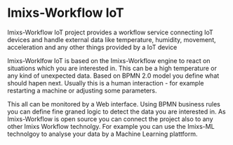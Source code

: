 # Imixs-Workflow IoT

Imixs-Workflow IoT project provides a workflow service connecting IoT devices and handle external data like temperature, humidity, movement, acceleration and any other things provided by a IoT device

Imixs-Worklfow IoT is based on the Imixs-Workflow engine to react on situations which you are interested in. This can be a high temperature or any kind of unexpected data. Based on BPMN 2.0 model you define what should hapen next. Usually this is a human interaction - for example restarting a machine or adjusting some parameters. 

This all can be monitored by a Web interface. Using BPMN business rules you can define fine graned logic to detect the data you are interested in. As Imixs-Workflow is open source you can connect the project also to any other Imixs Workflow technolgy. For example you can use the Imixs-ML technolgoy to analyse your data by a Machine Learning plattform. 
